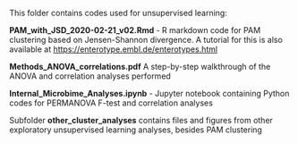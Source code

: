 This folder contains codes used for unsupervised learning:

<b>PAM_with_JSD_2020-02-21_v02.Rmd</b> - R markdown code for PAM clustering based on Jensen-Shannon divergence. A tutorial for this is also available at https://enterotype.embl.de/enterotypes.html

<b>Methods_ANOVA_correlations.pdf</b> A step-by-step walkthrough of the ANOVA and correlation analyses performed

<b>Internal_Microbime_Analyses.ipynb</b> - Jupyter notebook containing Python codes for PERMANOVA F-test and correlation analyses

Subfolder <b>other_cluster_analyses</b> contains files and figures from other exploratory unsupervised learning analyses, besides PAM clustering
